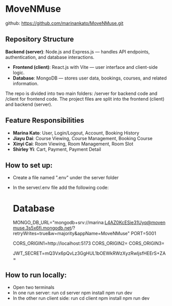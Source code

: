 # MoveNMuse
github: https://github.com/marinankato/MoveNMuse.git


## Repository Structure
 **Backend (server)**: Node.js and Express.js — handles API endpoints, authentication, and database interactions.
- **Frontend (client)**: React.js with Vite — user interface and client-side logic.
- **Database**: MongoDB — stores user data, bookings, courses, and related information.

The repo is divided into two main folders:
/server for backend code and /client for frontend code.
The project files are split into the frontend (client) and backend (server). 


## Feature Responsibilities
- **Marina Kato**: User, Login/Logout, Account, Booking History
- **Jiayu Dai**: Course Viewing, Course Management, Booking Course
- **Xinyi Cai**: Room Viewing, Room Management, Room Slot
- **Shirley Yi**: Cart, Payment, Payment Detail

## How to set up:
- Create a file named ".env" under the server folder 
- In the server/.env file add the following code:
    # Database
    MONGO_DB_URL="mongodb+srv://marina:L4AZ0KcESie31Uyq@movenmuse.3s5x6fi.mongodb.net/?retryWrites=true&w=majority&appName=MoveNMuse"
    PORT=5001

    CORS_ORIGIN1=http://localhost:5173
    CORS_ORIGIN2=
    CORS_ORIGIN3=

    JWT_SECRET=mQ3Vx6pQvLz3GgHUL1bOEWkRWzXyzRwIjsfHEErS+ZA=


## How to run locally:
- Open two terminals
- In one run server:
    run cd server
    npm install
    npm run dev
- In the other run client side: 
    run cd client
    npm install
    npm run dev